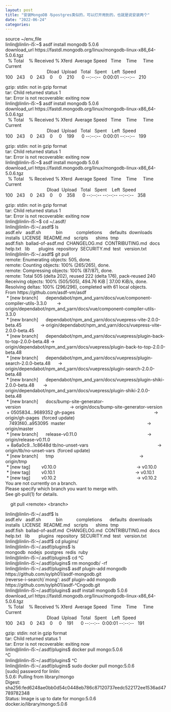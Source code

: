 ```yaml
---
layout: post
title: "安装MongoDB 与postgres类似的，可以打开用到的，也就是说安装两个"
date: "2022-06-24"
categories: 
---
```

<p>source ~/env_file<br />
linlin@linlin-i5:~$ asdf install mongodb 5.0.6<br />
download_url https://fastdl.mongodb.org/linux/mongodb-linux-x86_64-5.0.6.tgz<br />
&nbsp; % Total&nbsp;&nbsp;&nbsp; % Received % Xferd&nbsp; Average Speed&nbsp;&nbsp; Time&nbsp;&nbsp;&nbsp; Time&nbsp;&nbsp;&nbsp;&nbsp; Time&nbsp; Current<br />
&nbsp;&nbsp;&nbsp;&nbsp;&nbsp;&nbsp;&nbsp;&nbsp;&nbsp;&nbsp;&nbsp;&nbsp;&nbsp;&nbsp;&nbsp;&nbsp;&nbsp;&nbsp;&nbsp;&nbsp;&nbsp;&nbsp;&nbsp;&nbsp;&nbsp;&nbsp;&nbsp;&nbsp;&nbsp;&nbsp;&nbsp;&nbsp; Dload&nbsp; Upload&nbsp;&nbsp; Total&nbsp;&nbsp; Spent&nbsp;&nbsp;&nbsp; Left&nbsp; Speed<br />
100&nbsp;&nbsp; 243&nbsp;&nbsp;&nbsp; 0&nbsp;&nbsp; 243&nbsp;&nbsp;&nbsp; 0&nbsp;&nbsp;&nbsp;&nbsp; 0&nbsp;&nbsp;&nbsp; 210&nbsp;&nbsp;&nbsp;&nbsp;&nbsp; 0 --:--:--&nbsp; 0:00:01 --:--:--&nbsp;&nbsp; 210</p>
<p>gzip: stdin: not in gzip format<br />
tar: Child returned status 1<br />
tar: Error is not recoverable: exiting now<br />
linlin@linlin-i5:~$ asdf install mongodb 5.0.6<br />
download_url https://fastdl.mongodb.org/linux/mongodb-linux-x86_64-5.0.6.tgz<br />
&nbsp; % Total&nbsp;&nbsp;&nbsp; % Received % Xferd&nbsp; Average Speed&nbsp;&nbsp; Time&nbsp;&nbsp;&nbsp; Time&nbsp;&nbsp;&nbsp;&nbsp; Time&nbsp; Current<br />
&nbsp;&nbsp;&nbsp;&nbsp;&nbsp;&nbsp;&nbsp;&nbsp;&nbsp;&nbsp;&nbsp;&nbsp;&nbsp;&nbsp;&nbsp;&nbsp;&nbsp;&nbsp;&nbsp;&nbsp;&nbsp;&nbsp;&nbsp;&nbsp;&nbsp;&nbsp;&nbsp;&nbsp;&nbsp;&nbsp;&nbsp;&nbsp; Dload&nbsp; Upload&nbsp;&nbsp; Total&nbsp;&nbsp; Spent&nbsp;&nbsp;&nbsp; Left&nbsp; Speed<br />
100&nbsp;&nbsp; 243&nbsp;&nbsp;&nbsp; 0&nbsp;&nbsp; 243&nbsp;&nbsp;&nbsp; 0&nbsp;&nbsp;&nbsp;&nbsp; 0&nbsp;&nbsp;&nbsp; 199&nbsp;&nbsp;&nbsp;&nbsp;&nbsp; 0 --:--:--&nbsp; 0:00:01 --:--:--&nbsp;&nbsp; 199</p>
<p>gzip: stdin: not in gzip format<br />
tar: Child returned status 1<br />
tar: Error is not recoverable: exiting now<br />
linlin@linlin-i5:~$ asdf install mongodb 5.0.6<br />
download_url https://fastdl.mongodb.org/linux/mongodb-linux-x86_64-5.0.6.tgz<br />
&nbsp; % Total&nbsp;&nbsp;&nbsp; % Received % Xferd&nbsp; Average Speed&nbsp;&nbsp; Time&nbsp;&nbsp;&nbsp; Time&nbsp;&nbsp;&nbsp;&nbsp; Time&nbsp; Current<br />
&nbsp;&nbsp;&nbsp;&nbsp;&nbsp;&nbsp;&nbsp;&nbsp;&nbsp;&nbsp;&nbsp;&nbsp;&nbsp;&nbsp;&nbsp;&nbsp;&nbsp;&nbsp;&nbsp;&nbsp;&nbsp;&nbsp;&nbsp;&nbsp;&nbsp;&nbsp;&nbsp;&nbsp;&nbsp;&nbsp;&nbsp;&nbsp; Dload&nbsp; Upload&nbsp;&nbsp; Total&nbsp;&nbsp; Spent&nbsp;&nbsp;&nbsp; Left&nbsp; Speed<br />
100&nbsp;&nbsp; 243&nbsp;&nbsp;&nbsp; 0&nbsp;&nbsp; 243&nbsp;&nbsp;&nbsp; 0&nbsp;&nbsp;&nbsp;&nbsp; 0&nbsp;&nbsp;&nbsp; 358&nbsp;&nbsp;&nbsp;&nbsp;&nbsp; 0 --:--:-- --:--:-- --:--:--&nbsp;&nbsp; 358</p>
<p>gzip: stdin: not in gzip format<br />
tar: Child returned status 1<br />
tar: Error is not recoverable: exiting now<br />
linlin@linlin-i5:~$ cd ~/.asdf/<br />
linlin@linlin-i5:~/.asdf$ ls<br />
asdf.elv&nbsp;&nbsp; asdf.sh&nbsp;&nbsp;&nbsp;&nbsp;&nbsp;&nbsp;&nbsp;&nbsp;&nbsp;&nbsp;&nbsp; bin&nbsp;&nbsp;&nbsp;&nbsp;&nbsp;&nbsp;&nbsp;&nbsp;&nbsp;&nbsp; completions&nbsp;&nbsp;&nbsp;&nbsp;&nbsp; defaults&nbsp; downloads&nbsp; installs&nbsp; LICENSE&nbsp; README.md&nbsp;&nbsp; scripts&nbsp;&nbsp;&nbsp;&nbsp;&nbsp; shims&nbsp; tmp<br />
asdf.fish&nbsp; ballad-of-asdf.md&nbsp; CHANGELOG.md&nbsp; CONTRIBUTING.md&nbsp; docs&nbsp;&nbsp;&nbsp;&nbsp;&nbsp; help.txt&nbsp;&nbsp; lib&nbsp;&nbsp;&nbsp;&nbsp;&nbsp;&nbsp; plugins&nbsp; repository&nbsp; SECURITY.md&nbsp; test&nbsp;&nbsp; version.txt<br />
linlin@linlin-i5:~/.asdf$ git pull<br />
remote: Enumerating objects: 505, done.<br />
remote: Counting objects: 100% (265/265), done.<br />
remote: Compressing objects: 100% (87/87), done.<br />
remote: Total 505 (delta 202), reused 222 (delta 176), pack-reused 240<br />
Receiving objects: 100% (505/505), 494.76 KiB | 37.00 KiB/s, done.<br />
Resolving deltas: 100% (296/296), completed with 61 local objects.<br />
From https://github.com/asdf-vm/asdf<br />
&nbsp;* [new branch]&nbsp;&nbsp;&nbsp;&nbsp;&nbsp; dependabot/npm_and_yarn/docs/vue/component-compiler-utils-3.3.0&nbsp;&nbsp;&nbsp;&nbsp;&nbsp;&nbsp;&nbsp; -&gt; origin/dependabot/npm_and_yarn/docs/vue/component-compiler-utils-3.3.0<br />
&nbsp;* [new branch]&nbsp;&nbsp;&nbsp;&nbsp;&nbsp; dependabot/npm_and_yarn/docs/vuepress-vite-2.0.0-beta.45&nbsp;&nbsp;&nbsp;&nbsp;&nbsp;&nbsp;&nbsp;&nbsp;&nbsp;&nbsp;&nbsp;&nbsp;&nbsp;&nbsp; -&gt; origin/dependabot/npm_and_yarn/docs/vuepress-vite-2.0.0-beta.45<br />
&nbsp;* [new branch]&nbsp;&nbsp;&nbsp;&nbsp;&nbsp; dependabot/npm_and_yarn/docs/vuepress/plugin-back-to-top-2.0.0-beta.48 -&gt; origin/dependabot/npm_and_yarn/docs/vuepress/plugin-back-to-top-2.0.0-beta.48<br />
&nbsp;* [new branch]&nbsp;&nbsp;&nbsp;&nbsp;&nbsp; dependabot/npm_and_yarn/docs/vuepress/plugin-search-2.0.0-beta.48&nbsp;&nbsp;&nbsp;&nbsp;&nbsp; -&gt; origin/dependabot/npm_and_yarn/docs/vuepress/plugin-search-2.0.0-beta.48<br />
&nbsp;* [new branch]&nbsp;&nbsp;&nbsp;&nbsp;&nbsp; dependabot/npm_and_yarn/docs/vuepress/plugin-shiki-2.0.0-beta.48&nbsp;&nbsp;&nbsp;&nbsp;&nbsp;&nbsp; -&gt; origin/dependabot/npm_and_yarn/docs/vuepress/plugin-shiki-2.0.0-beta.48<br />
&nbsp;* [new branch]&nbsp;&nbsp;&nbsp;&nbsp;&nbsp; docs/bump-site-generator-version&nbsp;&nbsp;&nbsp;&nbsp;&nbsp;&nbsp;&nbsp;&nbsp;&nbsp;&nbsp;&nbsp;&nbsp;&nbsp;&nbsp;&nbsp;&nbsp;&nbsp;&nbsp;&nbsp;&nbsp;&nbsp;&nbsp;&nbsp;&nbsp;&nbsp;&nbsp;&nbsp;&nbsp;&nbsp;&nbsp;&nbsp;&nbsp;&nbsp;&nbsp;&nbsp;&nbsp;&nbsp;&nbsp; -&gt; origin/docs/bump-site-generator-version<br />
&nbsp;+ 0505834...9689352 gh-pages&nbsp;&nbsp;&nbsp;&nbsp;&nbsp;&nbsp;&nbsp;&nbsp;&nbsp;&nbsp;&nbsp;&nbsp;&nbsp;&nbsp;&nbsp;&nbsp;&nbsp;&nbsp;&nbsp;&nbsp;&nbsp;&nbsp;&nbsp;&nbsp;&nbsp;&nbsp;&nbsp;&nbsp;&nbsp;&nbsp;&nbsp;&nbsp;&nbsp;&nbsp;&nbsp;&nbsp;&nbsp;&nbsp;&nbsp;&nbsp;&nbsp;&nbsp;&nbsp;&nbsp;&nbsp;&nbsp;&nbsp;&nbsp;&nbsp;&nbsp;&nbsp;&nbsp;&nbsp;&nbsp;&nbsp;&nbsp;&nbsp;&nbsp;&nbsp;&nbsp;&nbsp;&nbsp; -&gt; origin/gh-pages&nbsp; (forced update)<br />
&nbsp;&nbsp; 7493f40..a953095&nbsp; master&nbsp;&nbsp;&nbsp;&nbsp;&nbsp;&nbsp;&nbsp;&nbsp;&nbsp;&nbsp;&nbsp;&nbsp;&nbsp;&nbsp;&nbsp;&nbsp;&nbsp;&nbsp;&nbsp;&nbsp;&nbsp;&nbsp;&nbsp;&nbsp;&nbsp;&nbsp;&nbsp;&nbsp;&nbsp;&nbsp;&nbsp;&nbsp;&nbsp;&nbsp;&nbsp;&nbsp;&nbsp;&nbsp;&nbsp;&nbsp;&nbsp;&nbsp;&nbsp;&nbsp;&nbsp;&nbsp;&nbsp;&nbsp;&nbsp;&nbsp;&nbsp;&nbsp;&nbsp;&nbsp;&nbsp;&nbsp;&nbsp;&nbsp;&nbsp;&nbsp;&nbsp;&nbsp;&nbsp;&nbsp; -&gt; origin/master<br />
&nbsp;* [new branch]&nbsp;&nbsp;&nbsp;&nbsp;&nbsp; release-v0.11.0&nbsp;&nbsp;&nbsp;&nbsp;&nbsp;&nbsp;&nbsp;&nbsp;&nbsp;&nbsp;&nbsp;&nbsp;&nbsp;&nbsp;&nbsp;&nbsp;&nbsp;&nbsp;&nbsp;&nbsp;&nbsp;&nbsp;&nbsp;&nbsp;&nbsp;&nbsp;&nbsp;&nbsp;&nbsp;&nbsp;&nbsp;&nbsp;&nbsp;&nbsp;&nbsp;&nbsp;&nbsp;&nbsp;&nbsp;&nbsp;&nbsp;&nbsp;&nbsp;&nbsp;&nbsp;&nbsp;&nbsp;&nbsp;&nbsp;&nbsp;&nbsp;&nbsp;&nbsp;&nbsp;&nbsp; -&gt; origin/release-v0.11.0<br />
&nbsp;+ 8a6a0c9...1c8648d tb/no-unset-vars&nbsp;&nbsp;&nbsp;&nbsp;&nbsp;&nbsp;&nbsp;&nbsp;&nbsp;&nbsp;&nbsp;&nbsp;&nbsp;&nbsp;&nbsp;&nbsp;&nbsp;&nbsp;&nbsp;&nbsp;&nbsp;&nbsp;&nbsp;&nbsp;&nbsp;&nbsp;&nbsp;&nbsp;&nbsp;&nbsp;&nbsp;&nbsp;&nbsp;&nbsp;&nbsp;&nbsp;&nbsp;&nbsp;&nbsp;&nbsp;&nbsp;&nbsp;&nbsp;&nbsp;&nbsp;&nbsp;&nbsp;&nbsp;&nbsp;&nbsp;&nbsp;&nbsp;&nbsp;&nbsp; -&gt; origin/tb/no-unset-vars&nbsp; (forced update)<br />
&nbsp;* [new branch]&nbsp;&nbsp;&nbsp;&nbsp;&nbsp; tmp&nbsp;&nbsp;&nbsp;&nbsp;&nbsp;&nbsp;&nbsp;&nbsp;&nbsp;&nbsp;&nbsp;&nbsp;&nbsp;&nbsp;&nbsp;&nbsp;&nbsp;&nbsp;&nbsp;&nbsp;&nbsp;&nbsp;&nbsp;&nbsp;&nbsp;&nbsp;&nbsp;&nbsp;&nbsp;&nbsp;&nbsp;&nbsp;&nbsp;&nbsp;&nbsp;&nbsp;&nbsp;&nbsp;&nbsp;&nbsp;&nbsp;&nbsp;&nbsp;&nbsp;&nbsp;&nbsp;&nbsp;&nbsp;&nbsp;&nbsp;&nbsp;&nbsp;&nbsp;&nbsp;&nbsp;&nbsp;&nbsp;&nbsp;&nbsp;&nbsp;&nbsp;&nbsp;&nbsp;&nbsp;&nbsp;&nbsp;&nbsp; -&gt; origin/tmp<br />
&nbsp;* [new tag]&nbsp;&nbsp;&nbsp;&nbsp;&nbsp;&nbsp;&nbsp;&nbsp; v0.10.0&nbsp;&nbsp;&nbsp;&nbsp;&nbsp;&nbsp;&nbsp;&nbsp;&nbsp;&nbsp;&nbsp;&nbsp;&nbsp;&nbsp;&nbsp;&nbsp;&nbsp;&nbsp;&nbsp;&nbsp;&nbsp;&nbsp;&nbsp;&nbsp;&nbsp;&nbsp;&nbsp;&nbsp;&nbsp;&nbsp;&nbsp;&nbsp;&nbsp;&nbsp;&nbsp;&nbsp;&nbsp;&nbsp;&nbsp;&nbsp;&nbsp;&nbsp;&nbsp;&nbsp;&nbsp;&nbsp;&nbsp;&nbsp;&nbsp;&nbsp;&nbsp;&nbsp;&nbsp;&nbsp;&nbsp;&nbsp;&nbsp;&nbsp;&nbsp;&nbsp;&nbsp;&nbsp;&nbsp; -&gt; v0.10.0<br />
&nbsp;* [new tag]&nbsp;&nbsp;&nbsp;&nbsp;&nbsp;&nbsp;&nbsp;&nbsp; v0.10.1&nbsp;&nbsp;&nbsp;&nbsp;&nbsp;&nbsp;&nbsp;&nbsp;&nbsp;&nbsp;&nbsp;&nbsp;&nbsp;&nbsp;&nbsp;&nbsp;&nbsp;&nbsp;&nbsp;&nbsp;&nbsp;&nbsp;&nbsp;&nbsp;&nbsp;&nbsp;&nbsp;&nbsp;&nbsp;&nbsp;&nbsp;&nbsp;&nbsp;&nbsp;&nbsp;&nbsp;&nbsp;&nbsp;&nbsp;&nbsp;&nbsp;&nbsp;&nbsp;&nbsp;&nbsp;&nbsp;&nbsp;&nbsp;&nbsp;&nbsp;&nbsp;&nbsp;&nbsp;&nbsp;&nbsp;&nbsp;&nbsp;&nbsp;&nbsp;&nbsp;&nbsp;&nbsp;&nbsp; -&gt; v0.10.1<br />
&nbsp;* [new tag]&nbsp;&nbsp;&nbsp;&nbsp;&nbsp;&nbsp;&nbsp;&nbsp; v0.10.2&nbsp;&nbsp;&nbsp;&nbsp;&nbsp;&nbsp;&nbsp;&nbsp;&nbsp;&nbsp;&nbsp;&nbsp;&nbsp;&nbsp;&nbsp;&nbsp;&nbsp;&nbsp;&nbsp;&nbsp;&nbsp;&nbsp;&nbsp;&nbsp;&nbsp;&nbsp;&nbsp;&nbsp;&nbsp;&nbsp;&nbsp;&nbsp;&nbsp;&nbsp;&nbsp;&nbsp;&nbsp;&nbsp;&nbsp;&nbsp;&nbsp;&nbsp;&nbsp;&nbsp;&nbsp;&nbsp;&nbsp;&nbsp;&nbsp;&nbsp;&nbsp;&nbsp;&nbsp;&nbsp;&nbsp;&nbsp;&nbsp;&nbsp;&nbsp;&nbsp;&nbsp;&nbsp;&nbsp; -&gt; v0.10.2<br />
You are not currently on a branch.<br />
Please specify which branch you want to merge with.<br />
See git-pull(1) for details.</p>
<p>&nbsp;&nbsp;&nbsp; git pull &lt;remote&gt; &lt;branch&gt;</p>
<p>linlin@linlin-i5:~/.asdf$ ls<br />
asdf.elv&nbsp;&nbsp; asdf.sh&nbsp;&nbsp;&nbsp;&nbsp;&nbsp;&nbsp;&nbsp;&nbsp;&nbsp;&nbsp;&nbsp; bin&nbsp;&nbsp;&nbsp;&nbsp;&nbsp;&nbsp;&nbsp;&nbsp;&nbsp;&nbsp; completions&nbsp;&nbsp;&nbsp;&nbsp;&nbsp; defaults&nbsp; downloads&nbsp; installs&nbsp; LICENSE&nbsp; README.md&nbsp;&nbsp; scripts&nbsp;&nbsp;&nbsp;&nbsp;&nbsp; shims&nbsp; tmp<br />
asdf.fish&nbsp; ballad-of-asdf.md&nbsp; CHANGELOG.md&nbsp; CONTRIBUTING.md&nbsp; docs&nbsp;&nbsp;&nbsp;&nbsp;&nbsp; help.txt&nbsp;&nbsp; lib&nbsp;&nbsp;&nbsp;&nbsp;&nbsp;&nbsp; plugins&nbsp; repository&nbsp; SECURITY.md&nbsp; test&nbsp;&nbsp; version.txt<br />
linlin@linlin-i5:~/.asdf$ cd plugins/<br />
linlin@linlin-i5:~/.asdf/plugins$ ls<br />
mongodb&nbsp; nodejs&nbsp; postgres&nbsp; redis&nbsp; ruby<br />
linlin@linlin-i5:~/.asdf/plugins$ cd ^C<br />
linlin@linlin-i5:~/.asdf/plugins$ rm mongodb/ -rf<br />
linlin@linlin-i5:~/.asdf/plugins$ asdf plugin-add mongodb https://github.com/sylph01/asdf-mongodb.git<br />
(reverse-i-search)`mong&#39;: asdf plugin-add mongodb https://github.com/sylph01/asdf-^Cngodb.git<br />
linlin@linlin-i5:~/.asdf/plugins$ asdf install mongodb 5.0.6<br />
download_url https://fastdl.mongodb.org/linux/mongodb-linux-x86_64-5.0.6.tgz<br />
&nbsp; % Total&nbsp;&nbsp;&nbsp; % Received % Xferd&nbsp; Average Speed&nbsp;&nbsp; Time&nbsp;&nbsp;&nbsp; Time&nbsp;&nbsp;&nbsp;&nbsp; Time&nbsp; Current<br />
&nbsp;&nbsp;&nbsp;&nbsp;&nbsp;&nbsp;&nbsp;&nbsp;&nbsp;&nbsp;&nbsp;&nbsp;&nbsp;&nbsp;&nbsp;&nbsp;&nbsp;&nbsp;&nbsp;&nbsp;&nbsp;&nbsp;&nbsp;&nbsp;&nbsp;&nbsp;&nbsp;&nbsp;&nbsp;&nbsp;&nbsp;&nbsp; Dload&nbsp; Upload&nbsp;&nbsp; Total&nbsp;&nbsp; Spent&nbsp;&nbsp;&nbsp; Left&nbsp; Speed<br />
100&nbsp;&nbsp; 243&nbsp;&nbsp;&nbsp; 0&nbsp;&nbsp; 243&nbsp;&nbsp;&nbsp; 0&nbsp;&nbsp;&nbsp;&nbsp; 0&nbsp;&nbsp;&nbsp; 191&nbsp;&nbsp;&nbsp;&nbsp;&nbsp; 0 --:--:--&nbsp; 0:00:01 --:--:--&nbsp;&nbsp; 191</p>
<p>gzip: stdin: not in gzip format<br />
tar: Child returned status 1<br />
tar: Error is not recoverable: exiting now<br />
linlin@linlin-i5:~/.asdf/plugins$ docker pull mongo:5.0.6<br />
^C<br />
linlin@linlin-i5:~/.asdf/plugins$ ^C<br />
linlin@linlin-i5:~/.asdf/plugins$ sudo docker pull mongo:5.0.6<br />
[sudo] password for linlin:<br />
5.0.6: Pulling from library/mongo<br />
Digest: sha256:fed6248ae0bb0d54c0448eb786c87120737eedc522172ee1536ad47789782348<br />
Status: Image is up to date for mongo:5.0.6<br />
docker.io/library/mongo:5.0.6</p>
<p>&nbsp;</p>

